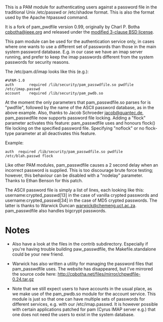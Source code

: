 This is a PAM module for authenticating users against a password file in
the traditional Unix /etc/passwd or /etc/shadow format. This is also the format
used by the Apache htpasswd command.

It is a fork of pam_pwdfile version 0.99, originally by
Charl P. Botha <cpbotha@ieee.org> and released under the
[modified 3-clause BSD license](http://opensource.org/licenses/BSD-3-Clause).

This pam module can be used for the authentication service only, in cases
where one wants to use a different set of passwords than those in the main
system password database.  E.g. in our case we have an imap server running,
and prefer to keep the imap passwords different from the system passwords
for security reasons.

The /etc/pam.d/imap looks like this (e.g.):

    #%PAM-1.0
    auth       required	/lib/security/pam_passwdfile.so pwdfile /etc/imap.passwd
    account    required	/lib/security/pam_pwdb.so

At the moment the only parameters that pam_passwdfile.so parses for is
"pwdfile", followed by the name of the ASCII password database, as in the
above example.  Also, thanks to Jacob Schroeder <jacob@quantec.de>,
pam_passwdfile now supports password file locking.  Adding a "flock" parameter
activates this feature: pam_passwdfile uses and honours flock() file locking on
the specified password file.  Specifying "noflock" or no flock-type
parameter at all deactivates this feature.

Example:

    auth  required /lib/security/pam_passwdfile.so pwdfile /etc/blah.passwd flock

Like other PAM modules, pam_passwdfile causes a 2 second delay when an
incorrect password is supplied.  This is too discourage brute force testing;
however, this behaviour can be disabled with a "nodelay" parameter.  Thanks
to Ethan Benson for this patch.

The ASCII password file is simply a list of lines, each looking like this:
username:crypted_passwd[13] in the case of vanilla crypted passwords and
username:crypted_passwd[34] in the case of MD5 crypted passwords.  The
latter is thanks to Warwick Duncan <warwick@chemeng.uct.ac.za>.  pam_passwdfile
also handles bigcrypt passwords.

# Notes

* Also have a look at the files in the contrib subdirectory.
  Especially if you're having trouble building paw_passwdfile, the
  Makefile.standalone could be your new friend.

* Warwick has also written a utility for managing the password files that
  pam_passwdfile uses.  The website has disappeared, but I've mirrored the
  source code here: http://cpbotha.net/files/mirror/chpwdfile-0.24.tar.gz

* Note that we still expect users to have accounts in the usual place, as we
  make use of the pam_pwdb.so module for the account service.  This module is
  just so that one can have multiple sets of passwords for different services,
  e.g. with our /etc/imap.passwd.  It is however possible with certain
  applications patched for pam (Cyrus IMAP server e.g.) that one does not need
  the users to exist in the system database.
